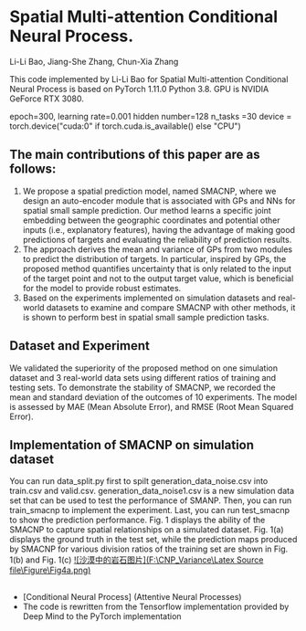 # Spatial Multi-attention Conditional Neural Process.
Li-Li Bao, Jiang-She Zhang, Chun-Xia Zhang

This code implemented by Li-Li Bao for Spatial Multi-attention Conditional Neural Process is based on PyTorch 1.11.0 Python 3.8.
GPU is NVIDIA GeForce RTX 3080.

epoch=300,
learning rate=0.001
hidden number=128
n_tasks =30
device = torch.device("cuda:0" if torch.cuda.is_available() else "CPU")


## The main contributions of this paper are as follows:
1. We propose a spatial prediction model, named SMACNP, where we design an auto-encoder module that is associated with GPs and NNs for spatial small sample prediction. Our method learns a specific joint embedding between the geographic coordinates and potential other inputs (i.e., explanatory features), having the advantage of making good predictions of targets and evaluating the reliability of prediction results.
2. The approach derives the mean and variance of GPs from two modules to predict the distribution of targets. In particular, inspired by GPs, the proposed method quantifies uncertainty that is only related to the input of the target point and not to the output target value, which
is beneficial for the model to provide robust estimates.
3. Based on the experiments implemented on simulation datasets and real-world datasets to examine and compare SMACNP with other methods, it is shown to perform best in spatial small sample prediction tasks.


## Dataset and Experiment
We validated the superiority of the proposed method on one simulation dataset and 3 real-world data sets using different ratios of training and testing sets. To demonstrate the stability of SMACNP, we recorded the mean and standard deviation of the outcomes of 10 experiments. The model is assessed by MAE (Mean Absolute Error), and RMSE (Root Mean Squared Error). 

## Implementation of SMACNP on simulation dataset
You can run data_split.py first to spilt generation_data_noise.csv into train.csv and valid.csv.
generation_data_noise1.csv is a new simulation data set that can be used to test the performance of SMANP. 
Then, you can run train_smacnp to implement the experiment.
Last, you can run test_smacnp to show the prediction performance.
Fig. 1 displays the ability of the SMACNP to capture spatial relationships on a simulated dataset.
Fig. 1(a) displays the ground truth in the test set, while the prediction maps produced by SMACNP
for various division ratios of the training set are shown in Fig. 1(b) and Fig. 1(c)
[![沙漠中的岩石图片](F:\CNP_Variance\Latex Source file\Figure\Fig4a.png)](https://markdown.com.cn)
## 
  * [Conditional Neural Process] (Attentive Neural Processes)
  * The code is rewritten from the Tensorflow implementation provided by Deep Mind to the PyTorch implementation

